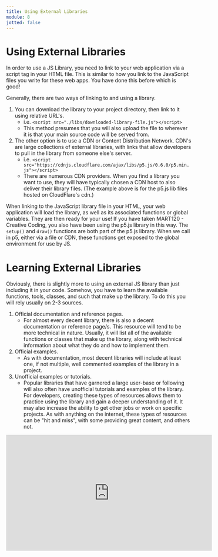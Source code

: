 ```yaml
---
title: Using External Libraries
module: 8
jotted: false
---
```


# Using External Libraries

In order to use a JS Library, you need to link to your web application via a script tag in your HTML file. This is similar to how you link to the JavaScript files you write for these web apps. You have done this before which is good!

Generally, there are two ways of linking to and using a library.

1. You can download the library to your project directory, then link to it using relative URL's.
    - i.e. `<script src="./libs/downloaded-library-file.js"></script>`
    - This method presumes that you will also upload the file to wherever it is that your main source code will be served from.
2. The other option is to use a CDN or Content Distribution Network. CDN's are large collections of external libraries, with links that allow developers to pull in the library from someone else's server.
    - i.e. `<script src="https://cdnjs.cloudflare.com/ajax/libs/p5.js/0.6.0/p5.min.js"></script>`
    - There are numerous CDN providers. When you find a library you want to use, they will have typically chosen a CDN host to also deliver their library files. (The example above is for the p5.js lib files hosted on CloudFlare's cdn.)

When linking to the JavaScript library file in your HTML, your web application will load the library, as well as its associated functions or global variables. They are then ready for your use! If you have taken MART120 - Creative Coding, you also have been using the p5.js library in this way. The `setup()` and `draw()` functions are both part of the p5.js library. When we call in p5, either via a file or CDN, these functions get exposed to the global environment for use by JS.

# Learning External Libraries

Obviously, there is slightly more to using an external JS library than just including it in your code. Somehow, you have to learn the available functions, tools, classes, and such that make up the library. To do this you will rely usually on 2-3 sources.

1. Official documentation and reference pages.
    - For almost every decent library, there is also a decent documentation or reference page/s. This resource will tend to be more technical in nature. Usually, it will list all of the available functions or classes that make up the library, along with technical information about what they do and how to implement them.
2. Official examples.
    - As with documentation, most decent libraries will include at least one, if not multiple, well commented examples of the library in a project.
3. Unofficial examples or tutorials.
    - Popular libraries that have garnered a large user-base or following will also often have unofficial tutorials and examples of the library. For developers, creating these types of resources allows them to practice using the library and gain a deeper understanding of it. It may also increase the ability to get other jobs or work on specific projects. As with anything on the internet, these types of resources can be "hit and miss", with some providing great content, and others not.

<iframe width="560" height="315" src="https://www.youtube.com/embed/nphtrP6ICQw" frameborder="0" allow="accelerometer; autoplay; encrypted-media; gyroscope; picture-in-picture" allowfullscreen></iframe>